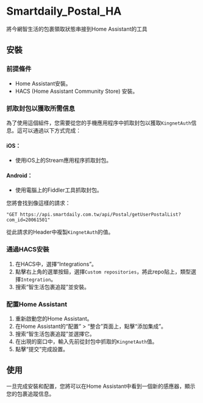 # Smartdaily_Postal_HA

將今網智生活的包裹領取狀態串接到Home Assistant的工具

## 安裝

### 前提條件

- Home Assistant安裝。
- HACS (Home Assistant Community Store) 安裝。

### 抓取封包以獲取所需信息

為了使用這個組件，您需要從您的手機應用程序中抓取封包以獲取`KingnetAuth`信息。這可以通過以下方式完成：

#### iOS：

- 使用iOS上的Stream應用程序抓取封包。

#### Android：

- 使用電腦上的Fiddler工具抓取封包。

您將會找到像這樣的請求：

```
"GET https://api.smartdaily.com.tw/api/Postal/getUserPostalList?com_id=20061501"
```

從此請求的Header中複製`KingnetAuth`的值。

### 通過HACS安裝

1. 在HACS中，選擇“Integrations”。
2. 點擊右上角的選單按鈕，選擇`Custom repositories`，將此repo貼上，類型選擇`Integration`。
3. 搜索“智生活包裹追蹤”並安裝。

### 配置Home Assistant

1. 重新啟動您的Home Assistant。
2. 在Home Assistant的“配置” > “整合”頁面上，點擊“添加集成”。
3. 搜索“智生活包裹追蹤”並選擇它。
4. 在出現的窗口中，輸入先前從封包中抓取的`KingnetAuth`值。
5. 點擊“提交”完成設置。

## 使用

一旦完成安裝和配置，您將可以在Home Assistant中看到一個新的感應器，顯示您的包裹追蹤信息。
